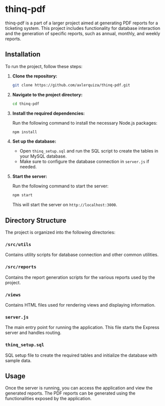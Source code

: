 # thinq-pdf

thinq-pdf is a part of a larger project aimed at generating PDF reports for a ticketing system. This project includes functionality for database interaction and the generation of specific reports, such as annual, monthly, and weekly reports.

## Installation

To run the project, follow these steps:

1. **Clone the repository:**

    ```bash
    git clone https://github.com/axlerquiza/thinq-pdf.git
    ```

2. **Navigate to the project directory:**

    ```bash
    cd thinq-pdf
    ```

3. **Install the required dependencies:**

    Run the following command to install the necessary Node.js packages:

    ```bash
    npm install
    ```

4. **Set up the database:**

    - Open `thinq_setup.sql` and run the SQL script to create the tables in your MySQL database.
    - Make sure to configure the database connection in `server.js` if needed.

5. **Start the server:**

    Run the following command to start the server:

    ```bash
    npm start
    ```

    This will start the server on `http://localhost:3000`.

## Directory Structure

The project is organized into the following directories:

### `/src/utils`
Contains utility scripts for database connection and other common utilities.

### `/src/reports`
Contains the report generation scripts for the various reports used by the project.

### `/views`
Contains HTML files used for rendering views and displaying information.

### `server.js`
The main entry point for running the application. This file starts the Express server and handles routing.

### `thinq_setup.sql`
SQL setup file to create the required tables and initialize the database with sample data.

## Usage

Once the server is running, you can access the application and view the generated reports. The PDF reports can be generated using the functionalities exposed by the application.
